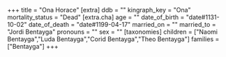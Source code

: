 +++
title = "Ona Horace"
[extra]
ddb = ""
kingraph_key = "Ona"
mortality_status = "Dead"
[extra.cha]
age = ""
date_of_birth = "date#1131-10-02"
date_of_death = "date#1199-04-17"
married_on = ""
married_to = "Jordi Bentayga"
pronouns = ""
sex = ""
[taxonomies]
children = ["Naomi Bentayga","Luda Bentayga","Corid Bentayga","Theo Bentayga"]
families = ["Bentayga"]
+++


